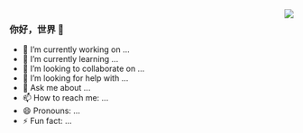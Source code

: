 <img align="right" src="https://github-readme-stats.vercel.app/api?username=p697&show_icons=true&icon_color=3498db&text_color=718096&bg_color=ffffff&hide_title=true" />

### 你好，世界 👋

- 🔭 I’m currently working on ...
- 🌱 I’m currently learning ...
- 👯 I’m looking to collaborate on ...
- 🤔 I’m looking for help with ...
- 💬 Ask me about ...
- 📫 How to reach me: ...
- 😄 Pronouns: ...
- ⚡ Fun fact: ...

